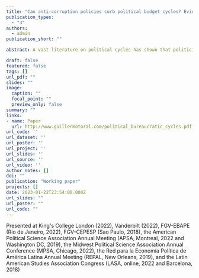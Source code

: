 ```yaml
---
title: "Can anti-corruption policies curb political budget cycles? Evidence from public employment in Brazil"
publication_types:
  - "3"
authors:
  - admin
publication_short: ""

abstract: A vast literature on political cycles has shown that politicians often manipulate policy tools ahead of elections to win votes. Yet much less is known about the effects of policies designed to contain these cycles. I argue that legal constraints on politicians? discretion over tools like spending, debt, transfers, or hires ahead of elections simply displace ?and can even exacerbate? such cycles. I demonstrate these unintended consequences using large, monthly panels of Brazilian municipalities to measure cycles in public employment. Federal laws ban hiring and firing bureaucrats in a 6-month period around elections. Consistent with politicians anticipating and strategically responding to these constraints, hiring decreases during this freeze period, but increases in the months before the ban. Cycles are not restricted to political advisers or to temporary employees ? they are present across all levels of the bureaucracy and in the civil service too. These patterns are even more pronounced in localities that experience a randomized anti-corruption audit. These findings highlight how the effectiveness of anti- corruption strategies can be undermined by politicians? strategic responses to them.

draft: false
featured: false
tags: []
url_pdf: ""
slides: ""
image:
  caption: ""
  focal_point: ""
  preview_only: false
summary: ""
links:
- name: Paper
  url: http://www.guillermotoral.com/political_bureaucratic_cycles.pdf
url_code: ''
url_dataset: ''
url_poster: ''
url_project: ''
url_slides: ''
url_source: ''
url_video: ''
author_notes: []
doi: ""
publication: "Working paper"
projects: []
date: 2023-01-22T23:54:00.000Z
url_slides: ""
url_poster: ""
url_code: ""
---
```

Presented at King's College London (2022), Vanderbilt (2022), FGV-EBAPE (Rio de Janeiro, 2022), FGV-CEPESP (Sao Paulo, 2018), the American Political Science Association Annual Meeting (APSA, Montreal, 2022 and Washington DC, 2019), the Midwest Political Science Association Annual Conference (MPSA, Chicago, 2022), the Red para la Economía Política de América Latina Annual Meeting (REPAL, New Orleans, 2019), and the Latin American Studies Association Congress (LASA, online, 2022 and Barcelona, 2018)
